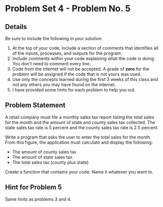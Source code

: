 # Problem Set 4 - Problem No. 5

## Details

Be sure to include the following in your solution:

1. At the top of your code, include a section of comments that identifies all of the inputs, processes, and outputs for the program.
2. Include comments within your code explaining what the code is doing. You don't need to comment every line.
3. Code from the internet will not be accepted. A grade of **zero** for the problem will be assigned if the code that is not yours was used.
4. Use only the concepts learned during the first 3 weeks of this class and not any others you may have found on the internet.
5. I have provided some hints for each problem to help you out.

## Problem Statement

A retail company must file a monthly sales tax report listing the total sales for the month and the amount of state and county sales tax collected. The state sales tax rate is 5 percent and the county sales tax rate is 2.5 percent.

Write a program that asks the user to enter the total sales for the month. From this figure, the application must calculate and display the following:

- The amount of county sales tax
- The amount of state sales tax
- The total sales tax (county plus state)

Create a function that contains your code. Name it whatever you want to.

## Hint for Problem 5

Same hints as problems 3 and 4.
